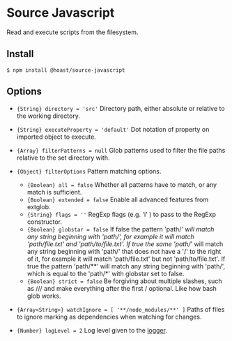 # Source Javascript

Read and execute scripts from the filesystem.

## Install

```
$ npm install @hoast/source-javascript
```

## Options

- `{String} directory = 'src'` Directory path, either absolute or relative to the working directory.
- `{String} executeProperty = 'default'` Dot notation of property on imported object to execute.
- `{Array} filterPatterns = null` Glob patterns used to filter the file paths relative to the set directory with.
- `{Object} filterOptions` Pattern matching options.
  - `{Boolean} all = false` Whether all patterns have to match, or any match is sufficient.
  - `{Boolean} extended = false` Enable all advanced features from extglob.
  - `{String} flags = ''` RegExp flags (e.g. 'i' ) to pass to the RegExp constructor.
  - `{Boolean} globstar = false` If false the pattern 'path/*' will match any string beginning with 'path/', for example it will match 'path/file.txt' and 'path/to/file.txt'. If true the same 'path/*' will match any string beginning with 'path/' that does not have a '/' to the right of it, for example it will match 'path/file.txt' but not 'path/to/file.txt'. If true the pattern 'path/**' will match any string beginning with 'path/', which is equal to the 'path/*' with globstar set to false.
  - `{Boolean} strict = false` Be forgiving about multiple slashes, such as /// and make everything after the first / optional. Like how bash glob works.
- `{Array<String>} watchIgnore = [ '**/node_modules/**' ]` Paths of files to ignore marking as dependencies when watching for changes.

- `{Number} logLevel = 2` Log level given to the [logger](https://github.com/hoast/hoast/tree/main/packages/utils#logger.js).
